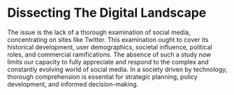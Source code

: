 # Dissecting The Digital Landscape
The issue is the lack of a thorough examination of social media, concentrating on sites like Twitter. This examination ought to cover its historical development, user demographics, societal influence, political roles, and commercial ramifications. The absence of such a study now limits our capacity to fully appreciate and respond to the complex and constantly evolving world of social media. In a society driven by technology, thorough comprehension is essential for strategic planning, policy development, and informed decision-making.
 
